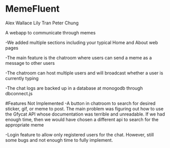 # MemeFluent
Alex Wallace
Lily Tran
Peter Chung

A webapp to communicate through memes

-We added multiple sections including your typical
 Home and About web pages

-The main feature is the chatroom where users can
 send a meme as a message to other users
 
-The chatroom can host multiple users and will
 broadcast whether a user is currently typing
 
-The chat logs are backed up in a database at
 monogodb through dbconnect.js
 
 #Features Not Implemented
 -A button in chatroom to search for desired sticker,
  gif, or meme to post. The main problem was figuring
  out how to use the Gfycat API whose documentation
  was terrible and unreadable. If we had enough time,
  then we would have chosen a different api to search
  for the appropriate meme
  
-Login feature to allow only registered users for the 
 chat. However, still some bugs and not enough time to
 fully implement.